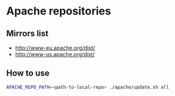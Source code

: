 # Apache repositories

## Mirrors list

- http://www-eu.apache.org/dist/
- http://www-us.apache.org/dist/

## How to use

```sh
APACHE_REPO_PATH=<path-to-local-repo> ./apache/update.sh all
```
